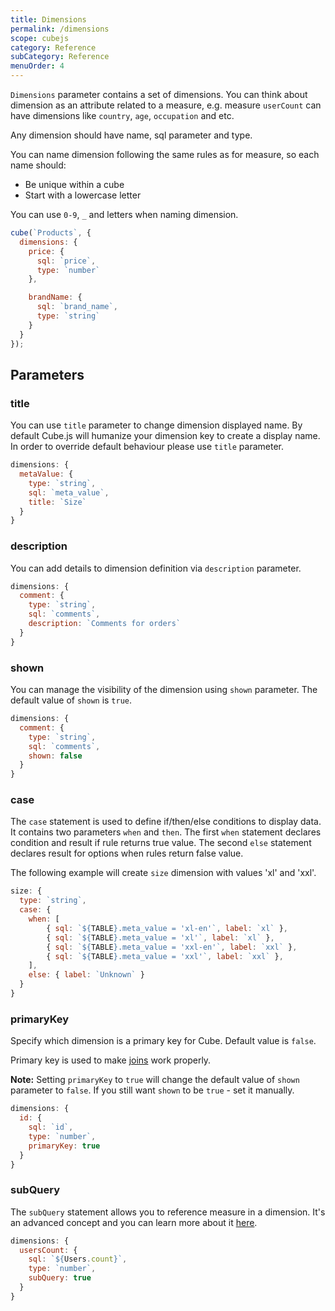 ```yaml
---
title: Dimensions
permalink: /dimensions
scope: cubejs
category: Reference
subCategory: Reference
menuOrder: 4
---
```


`Dimensions` parameter contains a set of dimensions. You can think about dimension as an attribute related to a measure, e.g. measure `userCount` can have dimensions like `country`, `age`, `occupation` and etc.

Any dimension should have name, sql parameter and type.

You can name dimension following the same rules as for measure, so each name should:
- Be unique within a cube
- Start with a lowercase letter

You can use `0-9`, `_` and letters when naming dimension.

```javascript
cube(`Products`, {
  dimensions: {
    price: {
      sql: `price`,
      type: `number`
    },

    brandName: {
      sql: `brand_name`,
      type: `string`
    }
  }
});
```

## Parameters

### title
You can use `title` parameter to change dimension displayed name. By default Cube.js will humanize your dimension key to create a display name.
In order to override default behaviour please use `title` parameter.

```javascript
dimensions: {
  metaValue: {
    type: `string`,
    sql: `meta_value`,
    title: `Size`
  }
}
```

### description
You can add details to dimension definition via `description` parameter.

```javascript
dimensions: {
  comment: {
    type: `string`,
    sql: `comments`,
    description: `Comments for orders`
  }
}
```

### shown
You can manage the visibility of the dimension using `shown` parameter. The default value of `shown` is `true`.

```javascript
dimensions: {
  comment: {
    type: `string`,
    sql: `comments`,
    shown: false
  }
}
```

### case
The `case` statement is used to define if/then/else conditions to display data.
It contains two parameters `when` and `then`.
The first `when` statement declares condition and result if rule returns true value.
The second `else` statement declares result for options when rules return false value.


The following example will create `size` dimension with values 'xl' and 'xxl'.

```javascript
size: {
  type: `string`,
  case: {
    when: [
        { sql: `${TABLE}.meta_value = 'xl-en'`, label: `xl` },
        { sql: `${TABLE}.meta_value = 'xl'`, label: `xl` },
        { sql: `${TABLE}.meta_value = 'xxl-en'`, label: `xxl` },
        { sql: `${TABLE}.meta_value = 'xxl'`, label: `xxl` },
    ],
    else: { label: `Unknown` }
  }
}
```

### primaryKey
Specify which dimension is a primary key for Cube. Default value is `false`.

Primary key is used to make [joins](joins) work properly.

<div class="block help-block">
  <p>
    <b>Note:</b>
    Setting <code>primaryKey</code> to <code>true</code> will change the default value of <code>shown</code>
    parameter to <code>false</code>. If you still want <code>shown</code> to be <code>true</code> - set it manually.
  </p>
</div>

```javascript
dimensions: {
  id: {
    sql: `id`,
    type: `number`,
    primaryKey: true
  }
}
```

### subQuery
The `subQuery` statement allows you to reference measure in a dimension. It's an advanced concept and you can learn more about it [here](subquery).

```javascript
dimensions: {
  usersCount: {
    sql: `${Users.count}`,
    type: `number`,
    subQuery: true
  }
}
```
